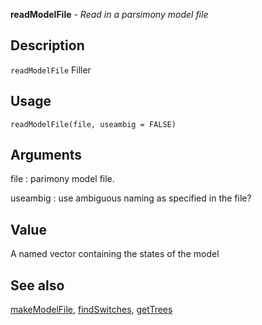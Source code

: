 **readModelFile** - *Read in a parsimony model file*

Description
--------------------

`readModelFile` Filler


Usage
--------------------
```
readModelFile(file, useambig = FALSE)
```

Arguments
-------------------

file
:   parimony model file.

useambig
:   use ambiguous naming as specified in the file?




Value
-------------------

A named vector containing the states of the model




See also
-------------------

[makeModelFile](makeModelFile.md), [findSwitches](findSwitches.md), [getTrees](getTrees.md)






